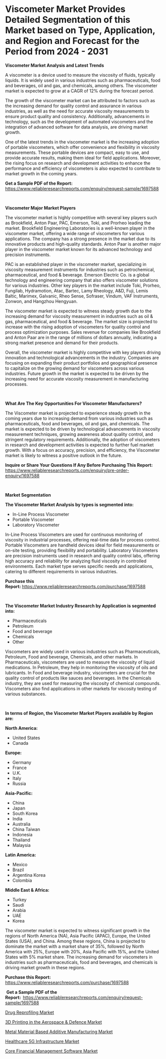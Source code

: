 <p><h1>Viscometer Market Provides Detailed Segmentation of this Market based on Type, Application, and Region and Forecast for the Period from 2024 - 2031</h1></p><p><strong>Viscometer Market Analysis and Latest Trends</strong></p>
<p><p>A viscometer is a device used to measure the viscosity of fluids, typically liquids. It is widely used in various industries such as pharmaceuticals, food and beverages, oil and gas, and chemicals, among others. The viscometer market is expected to grow at a CAGR of 12% during the forecast period.</p><p>The growth of the viscometer market can be attributed to factors such as the increasing demand for quality control and assurance in various industries, as well as the need for accurate viscosity measurements to ensure product quality and consistency. Additionally, advancements in technology, such as the development of automated viscometers and the integration of advanced software for data analysis, are driving market growth.</p><p>One of the latest trends in the viscometer market is the increasing adoption of portable viscometers, which offer convenience and flexibility in viscosity measurements. These portable devices are compact, easy to use, and provide accurate results, making them ideal for field applications. Moreover, the rising focus on research and development activities to enhance the performance and efficiency of viscometers is also expected to contribute to market growth in the coming years.</p></p>
<p><strong>Get a Sample PDF of the Report:&nbsp;</strong> <a href="https://www.reliableresearchreports.com/enquiry/request-sample/1697588">https://www.reliableresearchreports.com/enquiry/request-sample/1697588</a></p>
<p>&nbsp;</p>
<p><strong>Viscometer Major Market Players</strong></p>
<p><p>The viscometer market is highly competitive with several key players such as Brookfield, Anton Paar, PAC, Emerson, Toki, and Prorheo leading the market. Brookfield Engineering Laboratories is a well-known player in the viscometer market, offering a wide range of viscometers for various applications. The company has a strong presence in the market due to its innovative products and high-quality standards. Anton Paar is another major player in the viscometer market known for its advanced technology and precision instruments.</p><p>PAC is an established player in the viscometer market, specializing in viscosity measurement instruments for industries such as petrochemical, pharmaceutical, and food & beverage. Emerson Electric Co. is a global technology and engineering company that also offers viscometer solutions for various industries. Other key players in the market include Toki, Prorheo, Fungilab, Hydramotion, Atac, Bartec, Lamy Rheology, A&D, Fuji, Lemis Baltic, Marimex, Galvanic, Rheo Sense, Sofraser, Vindum, VAF Instruments, Zonwon, and Hangzhou Hengyuan.</p><p>The viscometer market is expected to witness steady growth due to the increasing demand for viscosity measurement in industries such as oil & gas, pharmaceutical, and food & beverage. The market size is projected to increase with the rising adoption of viscometers for quality control and process optimization purposes. Sales revenue for companies like Brookfield and Anton Paar are in the range of millions of dollars annually, indicating a strong market presence and demand for their products.</p><p>Overall, the viscometer market is highly competitive with key players driving innovation and technological advancements in the industry. Companies are focusing on expanding their product portfolios and geographical presence to capitalize on the growing demand for viscometers across various industries. Future growth in the market is expected to be driven by the increasing need for accurate viscosity measurement in manufacturing processes.</p></p>
<p>&nbsp;</p>
<p><strong>What Are The Key Opportunities For Viscometer Manufacturers?</strong></p>
<p><p>The Viscometer market is projected to experience steady growth in the coming years due to increasing demand from various industries such as pharmaceuticals, food and beverages, oil and gas, and chemicals. The market is expected to be driven by technological advancements in viscosity measurement techniques, growing awareness about quality control, and stringent regulatory requirements. Additionally, the adoption of viscometers in research and development activities is expected to further fuel market growth. With a focus on accuracy, precision, and efficiency, the Viscometer market is likely to witness a positive outlook in the future.</p></p>
<p><strong>Inquire or Share Your Questions If Any Before Purchasing This Report:</strong> <a href="https://www.reliableresearchreports.com/enquiry/pre-order-enquiry/1697588">https://www.reliableresearchreports.com/enquiry/pre-order-enquiry/1697588</a></p>
<p>&nbsp;</p>
<p><strong>Market Segmentation</strong></p>
<p><strong>The Viscometer Market Analysis by types is segmented into:</strong></p>
<p><ul><li>In-Line Process Viscometer</li><li>Portable Viscometer</li><li>Laboratory Viscometer</li></ul></p>
<p><p>In-Line Process Viscometers are used for continuous monitoring of viscosity in industrial processes, offering real-time data for process control. Portable Viscometers are handheld devices ideal for field measurements or on-site testing, providing flexibility and portability. Laboratory Viscometers are precision instruments used in research and quality control labs, offering high accuracy and reliability for analyzing fluid viscosity in controlled environments. Each market type serves specific needs and applications, catering to different requirements in various industries.</p></p>
<p><strong>Purchase this Report:&nbsp;</strong><a href="https://www.reliableresearchreports.com/purchase/1697588">https://www.reliableresearchreports.com/purchase/1697588</a></p>
<p>&nbsp;</p>
<p><strong>The Viscometer Market Industry Research by Application is segmented into:</strong></p>
<p><ul><li>Pharmaceuticals</li><li>Petroleum</li><li>Food and beverage</li><li>Chemicals</li><li>Other</li></ul></p>
<p><p>Viscometers are widely used in various industries such as Pharmaceuticals, Petroleum, Food and beverage, Chemicals, and other markets. In Pharmaceuticals, viscometers are used to measure the viscosity of liquid medications. In Petroleum, they help in monitoring the viscosity of oils and lubricants. In Food and beverage industry, viscometers are crucial for the quality control of products like sauces and beverages. In the Chemicals industry, they are used for measuring the viscosity of chemical compounds. Viscometers also find applications in other markets for viscosity testing of various substances.</p></p>
<p>&nbsp;</p>
<p><strong>In terms of Region, the Viscometer Market Players available by Region are:</strong></p>
<p>
    <p> <strong> North America: </strong>
        <ul>
            <li>United States</li>
            <li>Canada</li>
        </ul>
        </p> 
    <p> <strong> Europe: </strong>
        <ul>
            <li>Germany</li>
            <li>France</li>
            <li>U.K.</li>
            <li>Italy</li>
            <li>Russia</li>
        </ul>
        </p> 
    <p> <strong> Asia-Pacific: </strong>
        <ul>
            <li>China</li>
            <li>Japan</li>
            <li>South Korea</li>
            <li>India</li>
            <li>Australia</li>
            <li>China Taiwan</li>
            <li>Indonesia</li>
            <li>Thailand</li>
            <li>Malaysia</li>
        </ul>
        </p> 
    <p> <strong> Latin America: </strong>
        <ul>
            <li>Mexico</li>
            <li>Brazil</li>
            <li>Argentina Korea</li>
            <li>Colombia</li>
        </ul>
        </p> 
    <p> <strong> Middle East & Africa: </strong>
        <ul>
            <li>Turkey</li>
            <li>Saudi</li>
            <li>Arabia</li>
            <li>UAE</li>
            <li>Korea</li>
        </ul>
    </p>
    </p>
<p><p>The viscometer market is expected to witness significant growth in the regions of North America (NA), Asia Pacific (APAC), Europe, the United States (USA), and China. Among these regions, China is projected to dominate the market with a market share of 35%, followed by North America with 25%, Europe with 20%, Asia Pacific with 15%, and the United States with 5% market share. The increasing demand for viscometers in industries such as pharmaceuticals, food and beverages, and chemicals is driving market growth in these regions.</p></p>
<p><strong>Purchase this Report: </strong><a href="https://www.reliableresearchreports.com/purchase/1697588">https://www.reliableresearchreports.com/purchase/1697588</a></p>
<p>&nbsp;<strong>Get a Sample PDF of the Report:&nbsp;&nbsp;</strong><a href="https://www.reliableresearchreports.com/enquiry/request-sample/1697588">https://www.reliableresearchreports.com/enquiry/request-sample/1697588</a></p>
<p><strong></strong></p>
<p><p><a href="https://medium.com/@eloisadavis18/drug-reprofiling-market-exploring-market-share-market-trends-and-future-growth-e406df596612">Drug Reprofiling Market</a></p><p><a href="https://medium.com/@eloisadavis18/3d-printing-in-the-aerospace-amp-defence-market-size-market-outlook-and-market-forecast-2024-to-c6e72c48d6c2">3D Printing in the Aerospace & Defence Market</a></p><p><a href="https://medium.com/@eloisadavis18/metal-material-based-additive-manufacturing-market-trends-forecast-and-competitive-analysis-to-ac8ef41b07b8">Metal Material Based Additive Manufacturing Market</a></p><p><a href="https://medium.com/@eloisadavis18/healthcare-5g-infrastructure-market-report-reveals-the-latest-trends-and-growth-opportunities-of-7c8091fedd6d">Healthcare 5G Infrastructure Market</a></p><p><a href="https://medium.com/@eloisadavis18/core-financial-management-software-market-size-reveals-the-best-marketing-channels-in-global-1b0641ed9753">Core Financial Management Software Market</a></p></p>